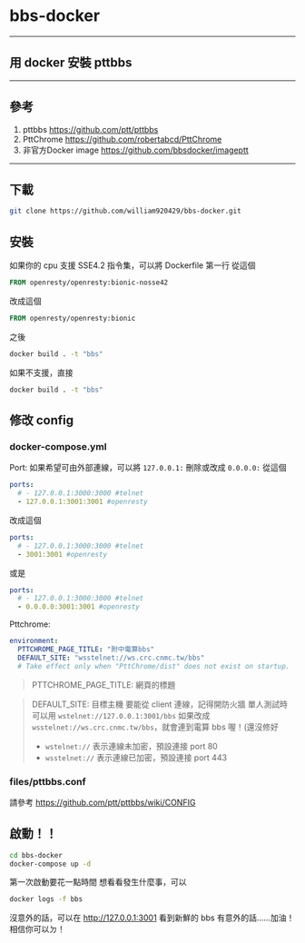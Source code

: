 # bbs-docker
---
## 用 docker 安裝 pttbbs
---
## 參考
1. pttbbs <https://github.com/ptt/pttbbs>
2. PttChrome <https://github.com/robertabcd/PttChrome>
3. 非官方Docker image <https://github.com/bbsdocker/imageptt>
---
## 下載
```bash
git clone https://github.com/william920429/bbs-docker.git
```
## 安裝
如果你的 cpu 支援 SSE4.2 指令集，可以將 Dockerfile 第一行
從這個
```dockerfile
FROM openresty/openresty:bionic-nosse42
```
改成這個
```dockerfile
FROM openresty/openresty:bionic
```
之後
```bash
docker build . -t "bbs"
```
如果不支援，直接
```bash
docker build . -t "bbs"
```

## 修改 config
### docker-compose.yml
Port:
如果希望可由外部連線，可以將 `127.0.0.1:` 刪除或改成 `0.0.0.0:`
從這個
```yml
ports:
  # - 127.0.0.1:3000:3000 #telnet
  - 127.0.0.1:3001:3001 #openresty
```
改成這個
```yml
ports:
  # - 127.0.0.1:3000:3000 #telnet
  - 3001:3001 #openresty
```
或是
```yml
ports:
  # - 127.0.0.1:3000:3000 #telnet
  - 0.0.0.0:3001:3001 #openresty
```
Pttchrome:
```yml
environment:
  PTTCHROME_PAGE_TITLE: "附中電算bbs"
  DEFAULT_SITE: "wsstelnet://ws.crc.cnmc.tw/bbs"
  # Take effect only when "PttChrome/dist" does not exist on startup.
```
>PTTCHROME_PAGE_TITLE: 網頁的標題

>DEFAULT_SITE: 目標主機
>要能從 client 連線，記得開防火牆
>單人測試時可以用 `wstelnet://127.0.0.1:3001/bbs`
>如果改成 `wsstelnet://ws.crc.cnmc.tw/bbs`，就會連到電算 bbs 喔！(還沒修好
>* `wstelnet://` 表示連線未加密，預設連接 port 80
>* `wsstelnet://` 表示連線已加密，預設連接 port 443

### files/pttbbs.conf
請參考 <https://github.com/ptt/pttbbs/wiki/CONFIG>

## 啟動！！
```bash
cd bbs-docker
docker-compose up -d
```
第一次啟動要花一點時間
想看看發生什麼事，可以
```bash
docker logs -f bbs
```
沒意外的話，可以在 <http://127.0.0.1:3001> 看到新鮮的 bbs
有意外的話......加油！相信你可以ㄉ！
